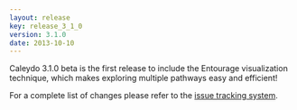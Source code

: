 ```yaml
---
layout: release
key: release_3_1_0
version: 3.1.0
date: 2013-10-10
---
```


Caleydo 3.1.0 beta is the first release to include the Entourage visualization technique, which makes exploring multiple pathways easy and efficient!

For a complete list of changes please refer to the [issue tracking system](https://github.com/Caleydo/caleydo/issues?milestone=35&page=1&state=closed).